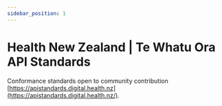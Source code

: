 ```yaml
---
sidebar_position: 1
---
```


# Health New Zealand | Te Whatu Ora API Standards

Conformance standards open to community contribution [https://apistandards.digital.health.nz](https://apistandards.digital.health.nz/).
